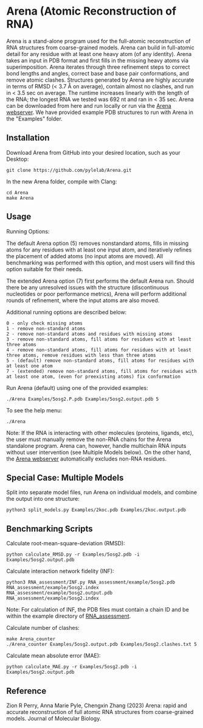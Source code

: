 # Arena (Atomic Reconstruction of RNA)

Arena is a stand-alone program used for the full-atomic reconstruction of RNA structures from coarse-grained models. Arena can build in full-atomic detail for any residue with at least one heavy atom (of any identity). Arena takes an input in PDB format and first fills in the missing heavy atoms via superimposition. Arena iterates through three refinement steps to correct bond lengths and angles, correct base and base pair conformations, and remove atomic clashes. Structures generated by Arena are highly accurate in terms of RMSD (< 3.7 Å on average), contain almost no clashes, and run in < 3.5 sec on average. The runtime increases linearly with the length of the RNA; the longest RNA we tested was 692 nt and ran in < 35 sec. Arena can be downloaded from here and run locally or run via the [Arena webserver](https://zhanggroup.org/Arena/). We have provided example PDB structures to run with Arena in the "Examples" folder.

## Installation

Download Arena from GitHub into your desired location, such as your Desktop:
```
git clone https://github.com/pylelab/Arena.git
```

In the new Arena folder, compile with Clang:
```
cd Arena
make Arena
```

## Usage

Running Options:

The default Arena option (5) removes nonstandard atoms, fills in missing atoms for any residues with at least one input atom, and iteratively refines the placement of added atoms (no input atoms are moved). All benchmarking was performed with this option, and most users will find this option suitable for their needs.

The extended Arena option (7) first performs the default Arena run. Should there be any unresolved issues with the structure (discontinuous nucleotides or poor performance metrics), Arena will perform additional rounds of refinement, where the input atoms are also moved.

Additional running options are described below:
```
0 - only check missing atoms
1 - remove non-standard atoms
2 - remove non-standard atoms and residues with missing atoms
3 - remove non-standard atoms, fill atoms for residues with at least three atoms
4 - remove non-standard atoms, fill atoms for residues with at least three atoms, remove residues with less than three atoms
5 - (default) remove non-standard atoms, fill atoms for residues with at least one atom
7 - (extended) remove non-standard atoms, fill atoms for residues with at least one atom, (even for preexisting atoms) fix conformation
```

Run Arena (default) using one of the provided examples:
```
./Arena Examples/5osg2.P.pdb Examples/5osg2.output.pdb 5
```

To see the help menu:
```
./Arena
```
Note: If the RNA is interacting with other molecules (proteins, ligands, etc), the user must manually remove the non-RNA chains for the Arena standalone program. Arena can, however, handle multichain RNA inputs without user intervention (see Multiple Models below). On the other hand, the [Arena webserver](https://zhanggroup.org/Arena/) automatically excludes non-RNA residues.

## Special Case: Multiple Models

Split into separate model files, run Arena on individual models, and combine the output into one structure:
```
python3 split_models.py Examples/2koc.pdb Examples/2koc.output.pdb
```

## Benchmarking Scripts

Calculate root-mean-square-deviation (RMSD):
```
python calculate_RMSD.py -r Examples/5osg2.pdb -i Examples/5osg2.output.pdb
```

Calculate interaction network fidelity (INF):
```
python3 RNA_assessment/INF.py RNA_assessment/example/5osg2.pdb RNA_assessment/example/5osg2.index RNA_assessment/example/5osg2.output.pdb RNA_assessment/example/5osg2.index
```
Note: For calculation of INF, the PDB files must contain a chain ID and be within the example directory of [RNA_assessment](https://github.com/RNA-Puzzles/RNA_assessment/tree/master). 

Calculate number of clashes:
```
make Arena_counter
./Arena_counter Examples/5osg2.output.pdb Examples/5osg2.clashes.txt 5
```

Calculate mean absolute error (MAE):
```
python calculate_MAE.py -r Examples/5osg2.pdb -i Examples/5osg2.output.pdb
```

## Reference
Zion R Perry, Anna Marie Pyle, Chengxin Zhang (2023)
Arena: rapid and accurate reconstruction of full atomic RNA structures from coarse-grained models. Journal of Molecular Biology.

